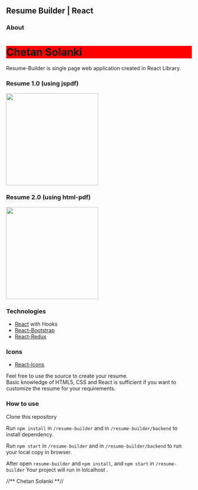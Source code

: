 ## Resume Builder | React

### About
<h1 style="background-color:red;">Chetan Solanki </h1>

Resume-Builder is single page web application created in React Library.

### Resume 1.0 (using jspdf)

<img src="" width="250"/>

### Resume 2.0 (using html-pdf)

<img src="" width="250"/>

### Technologies

- [React](https://reactjs.org/) with Hooks
- [React-Bootstrap](https://react-bootstrap.github.io/)
- [React-Redux](https://react-redux.js.org/)

### Icons
- [React-Icons](https://react-icons.github.io/react-icons)

Feel free to use the source to create your resume.<br/>
Basic knowledge of HTML5, CSS and React is sufficient if you want to customize the resume for your requirements.

### How to use

Clone this repository

Run `npm install` in `/resume-builder` and in `/resume-builder/backend` to install dependency.

Run `npm start` in `/resume-builder` and in `/resume-builder/backend` to run your local copy in browser.

After open  `resume-builder` and `npm install`, and `npm start` in `/resume-builder` Your project will run in lolcalhost .

//** Chetan Solanki  **//


